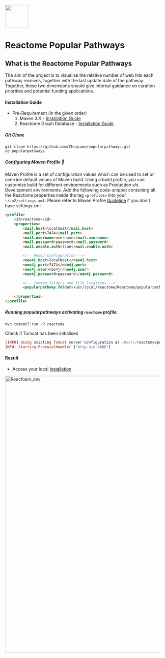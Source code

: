 [<img src=https://user-images.githubusercontent.com/6883670/31999264-976dfb86-b98a-11e7-9432-0316345a72ea.png height=75 />](https://reactome.org)

# Reactome Popular Pathways

## What is the Reactome Popular Pathways

The aim of the project is to visualise the relative number of web hits each pathway receives, together with the last update date of the pathway. Together, these two dimensions should give internal guidance on curation priorities and potential funding applications.

#### Installation Guide

* Pre-Requirement (in the given order)
    1. Maven 3.X - [Installation Guide](http://maven.apache.org/install.html)
    2. Reactome Graph Database - [Installation Guide](https://reactome.org/dev/graph-database/)
 
##### Git Clone

```console
git clone https://github.com/Chuqiaoo/popularpathways.git
cd popularpathways
```

##### Configuring Maven Profile :memo:

Maven Profile is a set of configuration values which can be used to set or override default values of Maven build. Using a build profile, you can customize build for different environments such as Production v/s Development environments.
Add the following code-snippet containing all the Reactome properties inside the tag ```<profiles>``` into your ```~/.m2/settings.xml```.
Please refer to Maven Profile [Guideline](http://maven.apache.org/guides/introduction/introduction-to-profiles.html) if you don't have settings.xml

```html
<profile>
    <id>reactome</id>
    <properties>
        <mail.host>localhost</mail.host>
        <mail.port>7474</mail.port>
        <mail.username>username</mail.username>
        <mail.password>password</mail.password>
        <mail.enable.auth>true</mail.enable.auth>

        <!-- Neo4J Configuration -->
        <neo4j.host>localhost</neo4j.host>
        <neo4j.port>7474</neo4j.port>
        <neo4j.user>neo4j</neo4j.user>
        <neo4j.password>password</neo4j.password>

        <!-- Common folders and file locations -->
        <popularpathway.folder>/usr/local/reactome/Reactome/popularpathways</popularpathway.folder>
   
    </properties>
</profile>
```

##### Running popularpathways activating ```reactome``` profile.
```console
mvn tomcat7:run -P reactome
```

Check if Tomcat has been initialised
```rb
[INFO] Using existing Tomcat server configuration at /Users/reactome/popularpathways/target/tomcat
INFO: Starting ProtocolHandler ["http-bio-8686"]
```

#### Result

* Access your local [installation](http://localhost:8686/)

<img width="900" alt="Reacfoam_dev" src="https://user-images.githubusercontent.com/6442828/75920976-3e164000-5e58-11ea-8cd4-a9d66056736a.png">

